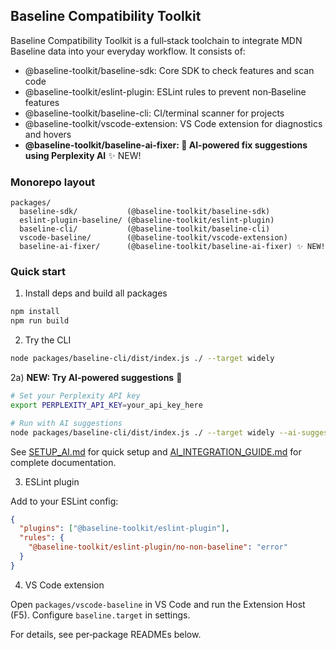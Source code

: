 ## Baseline Compatibility Toolkit

Baseline Compatibility Toolkit is a full‑stack toolchain to integrate MDN Baseline data into your everyday workflow. It consists of:

- @baseline-toolkit/baseline-sdk: Core SDK to check features and scan code
- @baseline-toolkit/eslint-plugin: ESLint rules to prevent non‑Baseline features
- @baseline-toolkit/baseline-cli: CI/terminal scanner for projects
- @baseline-toolkit/vscode-extension: VS Code extension for diagnostics and hovers
- **@baseline-toolkit/baseline-ai-fixer: 🤖 AI-powered fix suggestions using Perplexity AI** ✨ NEW!

### Monorepo layout

```
packages/
  baseline-sdk/           (@baseline-toolkit/baseline-sdk)
  eslint-plugin-baseline/ (@baseline-toolkit/eslint-plugin)
  baseline-cli/           (@baseline-toolkit/baseline-cli)
  vscode-baseline/        (@baseline-toolkit/vscode-extension)
  baseline-ai-fixer/      (@baseline-toolkit/baseline-ai-fixer) ✨ NEW!
```

### Quick start

1) Install deps and build all packages

```bash
npm install
npm run build
```

2) Try the CLI

```bash
node packages/baseline-cli/dist/index.js ./ --target widely
```

2a) **NEW: Try AI-powered suggestions** 🤖

```bash
# Set your Perplexity API key
export PERPLEXITY_API_KEY=your_api_key_here

# Run with AI suggestions
node packages/baseline-cli/dist/index.js ./ --target widely --ai-suggest
```

See [SETUP_AI.md](SETUP_AI.md) for quick setup and [AI_INTEGRATION_GUIDE.md](AI_INTEGRATION_GUIDE.md) for complete documentation.

3) ESLint plugin

Add to your ESLint config:

```json
{
  "plugins": ["@baseline-toolkit/eslint-plugin"],
  "rules": {
    "@baseline-toolkit/eslint-plugin/no-non-baseline": "error"
  }
}
```

4) VS Code extension

Open `packages/vscode-baseline` in VS Code and run the Extension Host (F5). Configure `baseline.target` in settings.

For details, see per‑package READMEs below.


